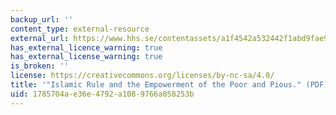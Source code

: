 ```yaml
---
backup_url: ''
content_type: external-resource
external_url: https://www.hhs.se/contentassets/a1f4542a532442f1abd9fae963fb69d9/2013-islamic-rule-and-the-empowerment-of-the-poor-and-pious.pdf
has_external_licence_warning: true
has_external_license_warning: true
is_broken: ''
license: https://creativecommons.org/licenses/by-nc-sa/4.0/
title: '"Islamic Rule and the Empowerment of the Poor and Pious." (PDF)'
uid: 1785704a-e36e-4792-a108-9766a058253b
---
```

